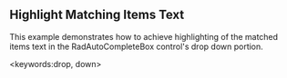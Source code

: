 ## Highlight Matching Items Text ##
This example demonstrates how to achieve highlighting of the matched items text in the RadAutoCompleteBox control's drop down portion.

<keywords:drop, down>